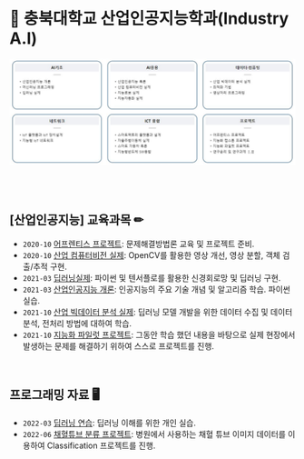 # **🏫 충북대학교 산업인공지능학과(Industry A.I)**

<p>
<img src="./images/subject1.jpg">
</p>

<br/>
<br/>


## [산업인공지능] 교육과목 ✏

- `2020-10` [어프렌티스 프로젝트](https://github.com/style8903/industrial-AI/tree/master/Subjects/어프렌티스-프로젝트): 문제해결방법론 교육 및 프로젝트 준비.
- `2020-10` [산업 컴퓨터비전 실제](https://github.com/style8903/industrial-AI/tree/master/Subjects/산업-컴퓨터비전-실제): OpenCV를 활용한 영상 개선, 영상 분할, 객체 검출/추적 구현.
- `2021-03` [딥러닝실제](https://github.com/style8903/industrial-AI/tree/master/Subjects/딥러닝실제): 파이썬 및 텐서플로를 활용한 신경회로망 및 딥러닝 구현.
- `2021-03` [산업인공지능 개론](https://github.com/style8903/industrial-AI/tree/master/Subjects/산업인공지능-개론): 인공지능의 주요 기술 개념 및 알고리즘 학습. 파이썬 실습.
- `2021-10` [산업 빅데이터 분석 실제](https://github.com/style8903/industrial-AI/tree/master/Subjects/산업-빅데이터-분석-실제): 딥러닝 모델 개발을 위한 데이터 수집 및 데이터 분석, 전처리 방법에 대하여 학습.
- `2021-10` [지능화 파일럿 프로젝트](https://github.com/style8903/industrial-AI/tree/master/Subjects/지능화-파일럿-프로젝트): 그동안 학습 했던 내용을 바탕으로 실제 현장에서 발생하는 문제를 해결하기 위하여 스스로 프로젝트를 진행.

<br/>


## 프로그래밍 자료 🖥

- `2022-03` [딥러닝 연습](https://github.com/style8903/industrial-AI/tree/master/industrial-AI/Projects/Deeplearning-Practice): 딥러닝 이해를 위한 개인 실습.
- `2022-06` [채혈튜브 분류 프로젝트](https://github.com/style8903/industrial-AI/tree/master/industrial-AI/Projects/Blood-Tube-Classification): 병원에서 사용하는 채혈 튜브 이미지 데이터를 이용하여 Classification 프로젝트를 진행.



